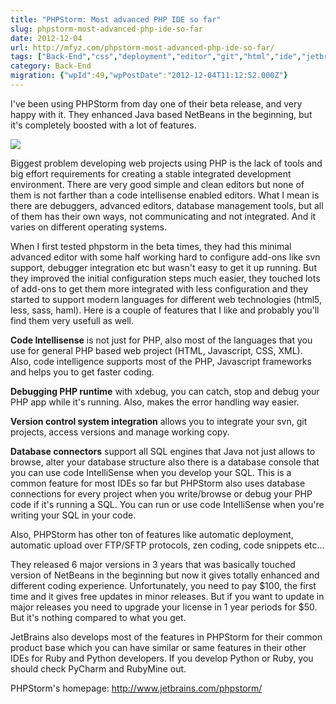 ```yaml
---
title: "PHPStorm: Most advanced PHP IDE so far"
slug: phpstorm-most-advanced-php-ide-so-far
date: 2012-12-04
url: http://mfyz.com/phpstorm-most-advanced-php-ide-so-far/
tags: ["Back-End","css","deployment","editor","git","html","ide","jetbrains","less","php","phpstorm","svn","tdd","version control"]
category: Back-End
migration: {"wpId":49,"wpPostDate":"2012-12-04T11:12:52.000Z"}
---
```


I've been using PHPStorm from day one of their beta release, and very happy with it. They enhanced Java based NetBeans in the beginning, but it's completely boosted with a lot of features.

![](/images/archive/en/2020/05/PHP-Framework-Wars-How-PHPStorm-is-doing_io5oou.jpg)

Biggest problem developing web projects using PHP is the lack of tools and big effort requirements for creating a stable integrated development environment. There are very good simple and clean editors but none of them is not farther than a code intellisense enabled editors. What I mean is there are debuggers, advanced editors, database management tools, but all of them has their own ways, not communicating and not integrated. And it varies on different operating systems. 

When I first tested phpstorm in the beta times, they had this minimal advanced editor with some half working hard to configure add-ons like svn support, debugger integration etc but wasn't easy to get it up running. But they improved the initial configuration steps much easier, they touched lots of add-ons to get them more integrated with less configuration and they started to support modern languages for different web technologies (html5, less, sass, haml). Here is a couple of features that I like and probably you'll find them very usefull as well. 

**Code Intellisense** is not just for PHP, also most of the languages that you use for general PHP based web project (HTML, Javascript, CSS, XML). Also, code intelligence supports most of the PHP, Javascript frameworks and helps you to get faster coding. 

**Debugging PHP runtime** with xdebug, you can catch, stop and debug your PHP app while it's running. Also, makes the error handling way easier. 

**Version control system integration** allows you to integrate your svn, git projects, access versions and manage working copy. 

**Database connectors** support all SQL engines that Java not just allows to browse, alter your database structure also there is a database console that you can use code IntelliSense when you develop your SQL. This is a common feature for most IDEs so far but PHPStorm also uses database connections for every project when you write/browse or debug your PHP code if it's running a SQL. You can run or use code IntelliSense when you're writing your SQL in your code. 

Also, PHPStorm has other ton of features like automatic deployment, automatic upload over FTP/SFTP protocols, zen coding, code snippets etc... 

They released 6 major versions in 3 years that was basically touched version of NetBeans in the beginning but now it gives totally enhanced and different coding experience. Unfortunately, you need to pay $100, the first time and it gives free updates in minor releases. But if you want to update in major releases you need to upgrade your license in 1 year periods for $50. But it's nothing compared to what you get. 

JetBrains also develops most of the features in PHPStorm for their common product base which you can have similar or same features in their other IDEs for Ruby and Python developers. If you develop Python or Ruby, you should check PyCharm and RubyMine out. 

PHPStorm's homepage: http://www.jetbrains.com/phpstorm/